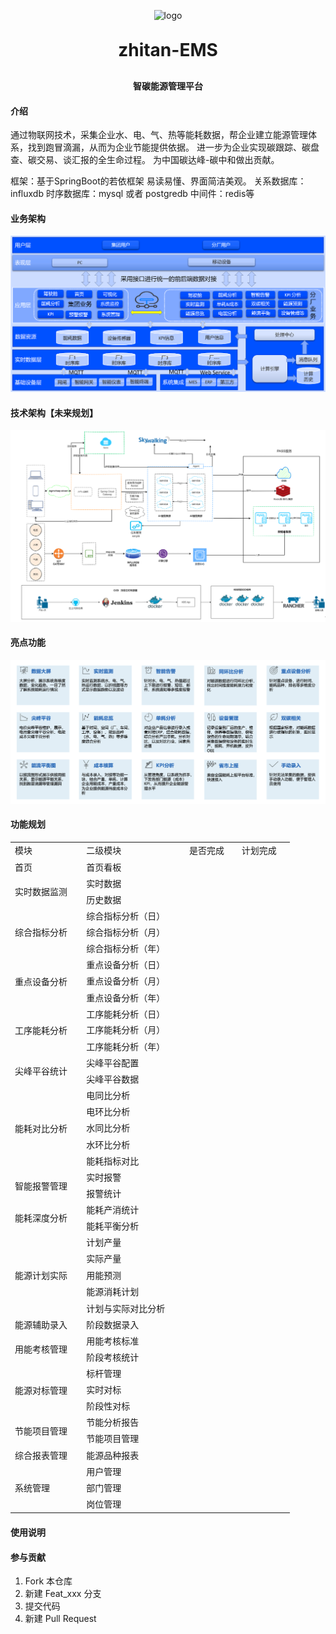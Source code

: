 <p align="center">
	<img alt="logo" src="https://zhitancloud.com/static/img/zt_logo02.png">
</p>
<h1 align="center" style="margin: 30px 0 30px; font-weight: bold;">zhitan-EMS</h1>
<h4 align="center">智碳能源管理平台</h4>


#### 介绍
通过物联网技术，采集企业水、电、气、热等能耗数据，帮企业建立能源管理体系，找到跑冒滴漏，从而为企业节能提供依据。
进一步为企业实现碳跟踪、碳盘查、碳交易、谈汇报的全生命过程。 为中国碳达峰-碳中和做出贡献。

框架：基于SpringBoot的若依框架 易读易懂、界面简洁美观。
关系数据库：influxdb
时序数据库：mysql 或者 postgredb
中间件：redis等

#### 业务架构
![输入图片说明](readme/业务架构.png)
#### 技术架构【未来规划】
![输入图片说明](readme/技术架构.png)
#### 亮点功能
![输入图片说明](readme/亮点功能.png)
#### 功能规划
<table border="0" cellpadding="0" cellspacing="0" width="447" style="border-collapse:
 collapse;table-layout:fixed;width:335pt">
 <colgroup><col class="xl106" width="116" style="mso-width-source:userset;mso-width-alt:4454;
 width:87pt">
 <col class="xl106" width="171" style="mso-width-source:userset;mso-width-alt:6553;
 width:128pt">
 <col class="xl106" width="80" span="2" style="mso-width-source:userset;mso-width-alt:
 3072;width:60pt">
 </colgroup><tbody><tr height="21" style="height:16.0pt">
  <td height="21" class="xl107" width="116" style="height:16.0pt;width:87pt">模块</td>
  <td class="xl107" width="171" style="border-left:none;width:128pt">二级模块</td>
  <td class="xl107" width="80" style="border-left:none;width:60pt">是否完成</td>
  <td class="xl107" width="80" style="border-left:none;width:60pt">计划完成</td>
 </tr>
 <tr height="21" style="height:16.0pt">
  <td height="21" class="xl108" style="height:16.0pt;border-top:none">首页</td>
  <td class="xl108" style="border-top:none;border-left:none">首页看板</td>
  <td class="xl108" style="border-top:none;border-left:none">　</td>
  <td class="xl108" style="border-top:none;border-left:none">　</td>
 </tr>
 <tr height="21" style="height:16.0pt">
  <td rowspan="2" height="42" class="xl108" style="height:32.0pt;border-top:none">实时数据监测</td>
  <td class="xl108" style="border-top:none;border-left:none">实时数据</td>
  <td class="xl108" style="border-top:none;border-left:none">　</td>
  <td class="xl108" style="border-top:none;border-left:none">　</td>
 </tr>
 <tr height="21" style="height:16.0pt">
  <td height="21" class="xl108" style="height:16.0pt;border-top:none;border-left:
  none">历史数据</td>
  <td class="xl108" style="border-top:none;border-left:none">　</td>
  <td class="xl108" style="border-top:none;border-left:none">　</td>
 </tr>
 <tr height="21" style="height:16.0pt">
  <td rowspan="3" height="63" class="xl108" style="height:48.0pt;border-top:none">综合指标分析</td>
  <td class="xl108" style="border-top:none;border-left:none">综合指标分析（日）</td>
  <td class="xl108" style="border-top:none;border-left:none">　</td>
  <td class="xl108" style="border-top:none;border-left:none">　</td>
 </tr>
 <tr height="21" style="height:16.0pt">
  <td height="21" class="xl108" style="height:16.0pt;border-top:none;border-left:
  none">综合指标分析（月）</td>
  <td class="xl108" style="border-top:none;border-left:none">　</td>
  <td class="xl108" style="border-top:none;border-left:none">　</td>
 </tr>
 <tr height="21" style="height:16.0pt">
  <td height="21" class="xl108" style="height:16.0pt;border-top:none;border-left:
  none">综合指标分析（年）</td>
  <td class="xl108" style="border-top:none;border-left:none">　</td>
  <td class="xl108" style="border-top:none;border-left:none">　</td>
 </tr>
 <tr height="21" style="height:16.0pt">
  <td rowspan="3" height="63" class="xl108" style="height:48.0pt;border-top:none">重点设备分析</td>
  <td class="xl108" style="border-top:none;border-left:none">重点设备分析（日）</td>
  <td class="xl108" style="border-top:none;border-left:none">　</td>
  <td class="xl108" style="border-top:none;border-left:none">　</td>
 </tr>
 <tr height="21" style="height:16.0pt">
  <td height="21" class="xl108" style="height:16.0pt;border-top:none;border-left:
  none">重点设备分析（月）</td>
  <td class="xl108" style="border-top:none;border-left:none">　</td>
  <td class="xl108" style="border-top:none;border-left:none">　</td>
 </tr>
 <tr height="21" style="height:16.0pt">
  <td height="21" class="xl108" style="height:16.0pt;border-top:none;border-left:
  none">重点设备分析（年）</td>
  <td class="xl108" style="border-top:none;border-left:none">　</td>
  <td class="xl108" style="border-top:none;border-left:none">　</td>
 </tr>
 <tr height="21" style="height:16.0pt">
  <td rowspan="3" height="63" class="xl108" style="height:48.0pt;border-top:none">工序能耗分析</td>
  <td class="xl108" style="border-top:none;border-left:none">工序能耗分析（日）</td>
  <td class="xl108" style="border-top:none;border-left:none">　</td>
  <td class="xl108" style="border-top:none;border-left:none">　</td>
 </tr>
 <tr height="21" style="height:16.0pt">
  <td height="21" class="xl108" style="height:16.0pt;border-top:none;border-left:
  none">工序能耗分析（月）</td>
  <td class="xl108" style="border-top:none;border-left:none">　</td>
  <td class="xl108" style="border-top:none;border-left:none">　</td>
 </tr>
 <tr height="21" style="height:16.0pt">
  <td height="21" class="xl108" style="height:16.0pt;border-top:none;border-left:
  none">工序能耗分析（年）</td>
  <td class="xl108" style="border-top:none;border-left:none">　</td>
  <td class="xl108" style="border-top:none;border-left:none">　</td>
 </tr>
 <tr height="21" style="height:16.0pt">
  <td rowspan="2" height="42" class="xl108" style="height:32.0pt;border-top:none">尖峰平谷统计</td>
  <td class="xl108" style="border-top:none;border-left:none">尖峰平谷配置</td>
  <td class="xl108" style="border-top:none;border-left:none">　</td>
  <td class="xl108" style="border-top:none;border-left:none">　</td>
 </tr>
 <tr height="21" style="height:16.0pt">
  <td height="21" class="xl108" style="height:16.0pt;border-top:none;border-left:
  none">尖峰平谷数据</td>
  <td class="xl108" style="border-top:none;border-left:none">　</td>
  <td class="xl108" style="border-top:none;border-left:none">　</td>
 </tr>
 <tr height="21" style="height:16.0pt">
  <td rowspan="5" height="105" class="xl108" style="height:80.0pt;border-top:none">能耗对比分析</td>
  <td class="xl108" style="border-top:none;border-left:none">电同比分析</td>
  <td class="xl108" style="border-top:none;border-left:none">　</td>
  <td class="xl108" style="border-top:none;border-left:none">　</td>
 </tr>
 <tr height="21" style="height:16.0pt">
  <td height="21" class="xl108" style="height:16.0pt;border-top:none;border-left:
  none">电环比分析</td>
  <td class="xl108" style="border-top:none;border-left:none">　</td>
  <td class="xl108" style="border-top:none;border-left:none">　</td>
 </tr>
 <tr height="21" style="height:16.0pt">
  <td height="21" class="xl108" style="height:16.0pt;border-top:none;border-left:
  none">水同比分析</td>
  <td class="xl108" style="border-top:none;border-left:none">　</td>
  <td class="xl108" style="border-top:none;border-left:none">　</td>
 </tr>
 <tr height="21" style="height:16.0pt">
  <td height="21" class="xl108" style="height:16.0pt;border-top:none;border-left:
  none">水环比分析</td>
  <td class="xl108" style="border-top:none;border-left:none">　</td>
  <td class="xl108" style="border-top:none;border-left:none">　</td>
 </tr>
 <tr height="21" style="height:16.0pt">
  <td height="21" class="xl108" style="height:16.0pt;border-top:none;border-left:
  none">能耗指标对比</td>
  <td class="xl108" style="border-top:none;border-left:none">　</td>
  <td class="xl108" style="border-top:none;border-left:none">　</td>
 </tr>
 <tr height="21" style="height:16.0pt">
  <td rowspan="2" height="42" class="xl108" style="height:32.0pt;border-top:none">智能报警管理</td>
  <td class="xl108" style="border-top:none;border-left:none">实时报警</td>
  <td class="xl108" style="border-top:none;border-left:none">　</td>
  <td class="xl108" style="border-top:none;border-left:none">　</td>
 </tr>
 <tr height="21" style="height:16.0pt">
  <td height="21" class="xl108" style="height:16.0pt;border-top:none;border-left:
  none">报警统计</td>
  <td class="xl108" style="border-top:none;border-left:none">　</td>
  <td class="xl108" style="border-top:none;border-left:none">　</td>
 </tr>
 <tr height="21" style="height:16.0pt">
  <td rowspan="2" height="42" class="xl108" style="height:32.0pt;border-top:none">能耗深度分析</td>
  <td class="xl108" style="border-top:none;border-left:none">能耗产消统计</td>
  <td class="xl108" style="border-top:none;border-left:none">　</td>
  <td class="xl108" style="border-top:none;border-left:none">　</td>
 </tr>
 <tr height="21" style="height:16.0pt">
  <td height="21" class="xl108" style="height:16.0pt;border-top:none;border-left:
  none">能耗平衡分析</td>
  <td class="xl108" style="border-top:none;border-left:none">　</td>
  <td class="xl108" style="border-top:none;border-left:none">　</td>
 </tr>
 <tr height="21" style="height:16.0pt">
  <td rowspan="5" height="105" class="xl108" style="height:80.0pt;border-top:none">能源计划实际</td>
  <td class="xl108" style="border-top:none;border-left:none">计划产量</td>
  <td class="xl108" style="border-top:none;border-left:none">　</td>
  <td class="xl108" style="border-top:none;border-left:none">　</td>
 </tr>
 <tr height="21" style="height:16.0pt">
  <td height="21" class="xl108" style="height:16.0pt;border-top:none;border-left:
  none">实际产量</td>
  <td class="xl108" style="border-top:none;border-left:none">　</td>
  <td class="xl108" style="border-top:none;border-left:none">　</td>
 </tr>
 <tr height="21" style="height:16.0pt">
  <td height="21" class="xl108" style="height:16.0pt;border-top:none;border-left:
  none">用能预测</td>
  <td class="xl108" style="border-top:none;border-left:none">　</td>
  <td class="xl108" style="border-top:none;border-left:none">　</td>
 </tr>
 <tr height="21" style="height:16.0pt">
  <td height="21" class="xl108" style="height:16.0pt;border-top:none;border-left:
  none">能源消耗计划</td>
  <td class="xl108" style="border-top:none;border-left:none">　</td>
  <td class="xl108" style="border-top:none;border-left:none">　</td>
 </tr>
 <tr height="21" style="height:16.0pt">
  <td height="21" class="xl108" style="height:16.0pt;border-top:none;border-left:
  none">计划与实际对比分析</td>
  <td class="xl108" style="border-top:none;border-left:none">　</td>
  <td class="xl108" style="border-top:none;border-left:none">　</td>
 </tr>
 <tr height="21" style="height:16.0pt">
  <td height="21" class="xl108" style="height:16.0pt;border-top:none">能源辅助录入</td>
  <td class="xl108" style="border-top:none;border-left:none">阶段数据录入</td>
  <td class="xl108" style="border-top:none;border-left:none">　</td>
  <td class="xl108" style="border-top:none;border-left:none">　</td>
 </tr>
 <tr height="21" style="height:16.0pt">
  <td rowspan="2" height="42" class="xl108" style="height:32.0pt;border-top:none">用能考核管理</td>
  <td class="xl108" style="border-top:none;border-left:none">用能考核标准</td>
  <td class="xl108" style="border-top:none;border-left:none">　</td>
  <td class="xl108" style="border-top:none;border-left:none">　</td>
 </tr>
 <tr height="21" style="height:16.0pt">
  <td height="21" class="xl108" style="height:16.0pt;border-top:none;border-left:
  none">阶段考核统计</td>
  <td class="xl108" style="border-top:none;border-left:none">　</td>
  <td class="xl108" style="border-top:none;border-left:none">　</td>
 </tr>
 <tr height="21" style="height:16.0pt">
  <td rowspan="3" height="63" class="xl108" style="height:48.0pt;border-top:none">能源对标管理</td>
  <td class="xl108" style="border-top:none;border-left:none">标杆管理</td>
  <td class="xl108" style="border-top:none;border-left:none">　</td>
  <td class="xl108" style="border-top:none;border-left:none">　</td>
 </tr>
 <tr height="21" style="height:16.0pt">
  <td height="21" class="xl108" style="height:16.0pt;border-top:none;border-left:
  none">实时对标</td>
  <td class="xl108" style="border-top:none;border-left:none">　</td>
  <td class="xl108" style="border-top:none;border-left:none">　</td>
 </tr>
 <tr height="21" style="height:16.0pt">
  <td height="21" class="xl108" style="height:16.0pt;border-top:none;border-left:
  none">阶段性对标</td>
  <td class="xl108" style="border-top:none;border-left:none">　</td>
  <td class="xl108" style="border-top:none;border-left:none">　</td>
 </tr>
 <tr height="21" style="height:16.0pt">
  <td rowspan="2" height="42" class="xl108" style="height:32.0pt;border-top:none">节能项目管理</td>
  <td class="xl108" style="border-top:none;border-left:none">节能分析报告</td>
  <td class="xl108" style="border-top:none;border-left:none">　</td>
  <td class="xl108" style="border-top:none;border-left:none">　</td>
 </tr>
 <tr height="21" style="height:16.0pt">
  <td height="21" class="xl108" style="height:16.0pt;border-top:none;border-left:
  none">节能项目管理</td>
  <td class="xl108" style="border-top:none;border-left:none">　</td>
  <td class="xl108" style="border-top:none;border-left:none">　</td>
 </tr>
 <tr height="21" style="height:16.0pt">
  <td height="21" class="xl108" style="height:16.0pt;border-top:none">综合报表管理</td>
  <td class="xl108" style="border-top:none;border-left:none">能源品种报表</td>
  <td class="xl108" style="border-top:none;border-left:none">　</td>
  <td class="xl108" style="border-top:none;border-left:none">　</td>
 </tr>
 <tr height="21" style="height:16.0pt">
  <td rowspan="3" height="63" class="xl108" style="height:48.0pt;border-top:none">系统管理</td>
  <td class="xl108" style="border-top:none;border-left:none">用户管理</td>
  <td class="xl108" style="border-top:none;border-left:none">　</td>
  <td class="xl108" style="border-top:none;border-left:none">　</td>
 </tr>
 <tr height="21" style="height:16.0pt">
  <td height="21" class="xl108" style="height:16.0pt;border-top:none;border-left:
  none">部门管理</td>
  <td class="xl108" style="border-top:none;border-left:none">　</td>
  <td class="xl108" style="border-top:none;border-left:none">　</td>
 </tr>
 <tr height="21" style="height:16.0pt">
  <td height="21" class="xl108" style="height:16.0pt;border-top:none;border-left:
  none">岗位管理</td>
  <td class="xl108" style="border-top:none;border-left:none">　</td>
  <td class="xl108" style="border-top:none;border-left:none">　</td>
 </tr>
 <!--[if supportMisalignedColumns]-->
 <tr height="0" style="display:none">
  <td width="116" style="width:87pt"></td>
  <td width="171" style="width:128pt"></td>
  <td width="80" style="width:60pt"></td>
  <td width="80" style="width:60pt"></td>
 </tr>
 <!--[endif]-->
</tbody></table>

#### 使用说明

#### 参与贡献

1.  Fork 本仓库
2.  新建 Feat_xxx 分支
3.  提交代码
4.  新建 Pull Request

